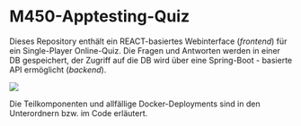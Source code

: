 # M450-Apptesting-Quiz

Dieses Repository enthält ein REACT-basiertes Webinterface (*frontend*) für ein Single-Player Online-Quiz. Die Fragen und Antworten werden in einer DB gespeichert, der Zugriff auf die DB wird über eine Spring-Boot - basierte API ermöglicht (*backend*).

![](img/2023-02-09-08-37-04.png)

Die Teilkomponenten und allfällige Docker-Deployments sind in den Unterordnern bzw. im Code erläutert.
